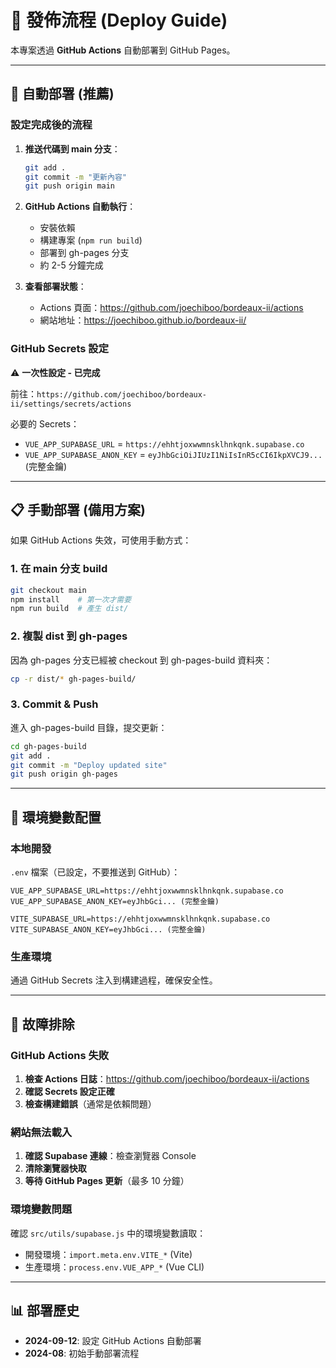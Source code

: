 # 🚀 發佈流程 (Deploy Guide)

本專案透過 **GitHub Actions** 自動部署到 GitHub Pages。

---

## 🤖 自動部署 (推薦)

### 設定完成後的流程

1. **推送代碼到 main 分支**：
   ```bash
   git add .
   git commit -m "更新內容"
   git push origin main
   ```

2. **GitHub Actions 自動執行**：
   - 安裝依賴
   - 構建專案 (`npm run build`)
   - 部署到 gh-pages 分支
   - 約 2-5 分鐘完成

3. **查看部署狀態**：
   - Actions 頁面：https://github.com/joechiboo/bordeaux-ii/actions
   - 網站地址：https://joechiboo.github.io/bordeaux-ii/

### GitHub Secrets 設定

⚠️ **一次性設定 - 已完成**

前往：`https://github.com/joechiboo/bordeaux-ii/settings/secrets/actions`

必要的 Secrets：
- `VUE_APP_SUPABASE_URL` = `https://ehhtjoxwwmnsklhnkqnk.supabase.co`
- `VUE_APP_SUPABASE_ANON_KEY` = `eyJhbGciOiJIUzI1NiIsInR5cCI6IkpXVCJ9...` (完整金鑰)

---

## 📋 手動部署 (備用方案)

如果 GitHub Actions 失效，可使用手動方式：

### 1. 在 main 分支 build

```bash
git checkout main
npm install    # 第一次才需要
npm run build  # 產生 dist/
```

### 2. 複製 dist 到 gh-pages

因為 gh-pages 分支已經被 checkout 到 gh-pages-build 資料夾：

```bash
cp -r dist/* gh-pages-build/
```

### 3. Commit & Push

進入 gh-pages-build 目錄，提交更新：

```bash
cd gh-pages-build
git add .
git commit -m "Deploy updated site"
git push origin gh-pages
```

---

## 🔧 環境變數配置

### 本地開發

`.env` 檔案（已設定，不要推送到 GitHub）：
```env
VUE_APP_SUPABASE_URL=https://ehhtjoxwwmnsklhnkqnk.supabase.co
VUE_APP_SUPABASE_ANON_KEY=eyJhbGci... (完整金鑰)

VITE_SUPABASE_URL=https://ehhtjoxwwmnsklhnkqnk.supabase.co
VITE_SUPABASE_ANON_KEY=eyJhbGci... (完整金鑰)
```

### 生產環境

通過 GitHub Secrets 注入到構建過程，確保安全性。

---

## 🐛 故障排除

### GitHub Actions 失敗

1. **檢查 Actions 日誌**：https://github.com/joechiboo/bordeaux-ii/actions
2. **確認 Secrets 設定正確**
3. **檢查構建錯誤**（通常是依賴問題）

### 網站無法載入

1. **確認 Supabase 連線**：檢查瀏覽器 Console
2. **清除瀏覽器快取**
3. **等待 GitHub Pages 更新**（最多 10 分鐘）

### 環境變數問題

確認 `src/utils/supabase.js` 中的環境變數讀取：
- 開發環境：`import.meta.env.VITE_*` (Vite)
- 生產環境：`process.env.VUE_APP_*` (Vue CLI)

---

## 📊 部署歷史

- **2024-09-12**: 設定 GitHub Actions 自動部署
- **2024-08**: 初始手動部署流程